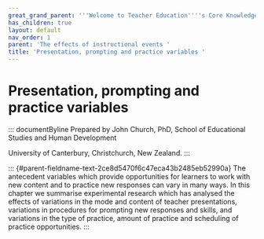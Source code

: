 ```yaml
---
great_grand_parent: '''Welcome to Teacher Education''''s Core Knowledge and Skills.'''
has_children: true
layout: default
nav_order: 1
parent: 'The effects of instructional events '
title: 'Presentation, prompting and practice variables '
---
```

# Presentation, prompting and practice variables 


::: documentByline
Prepared by John Church, PhD, School of Educational Studies and Human
Development

University of Canterbury, Christchurch, New Zealand.
:::

::: {#parent-fieldname-text-2ce8d5470f6c47eca43b2485eb52990a}
The antecedent variables which provide opportunities for learners to
work with new content and to practice new responses can vary in many
ways. In this chapter we summarise experimental research which has
analysed the effects of variations in the mode and content of teacher
presentations, variations in procedures for prompting new responses and
skills, and variations in the type of practice, amount of practice and
scheduling of practice opportunities.
:::
